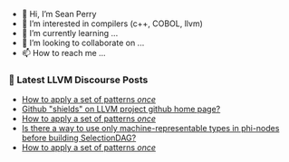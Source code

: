 - 👋 Hi, I’m Sean Perry
- 👀 I’m interested in compilers (c++, COBOL, llvm)
- 🌱 I’m currently learning ...
- 💞️ I’m looking to collaborate on ...
- 📫 How to reach me ...

<!---
s66perry/s66perry is a ✨ special ✨ repository because its `README.md` (this file) appears on your GitHub profile.
You can click the Preview link to take a look at your changes.
--->
### 📕 Latest LLVM Discourse Posts

<!-- DISCOURSE-LLVM:START -->
- [How to apply a set of patterns *once*](https://discourse.llvm.org/t/how-to-apply-a-set-of-patterns-once/71321#post_3)
- [Github &quot;shields&quot; on LLVM project github home page?](https://discourse.llvm.org/t/github-shields-on-llvm-project-github-home-page/71314#post_2)
- [How to apply a set of patterns *once*](https://discourse.llvm.org/t/how-to-apply-a-set-of-patterns-once/71321#post_2)
- [Is there a way to use only machine-representable types in phi-nodes before building SelectionDAG?](https://discourse.llvm.org/t/is-there-a-way-to-use-only-machine-representable-types-in-phi-nodes-before-building-selectiondag/71315#post_2)
- [How to apply a set of patterns *once*](https://discourse.llvm.org/t/how-to-apply-a-set-of-patterns-once/71321#post_1)
<!-- DISCOURSE-LLVM:END -->

